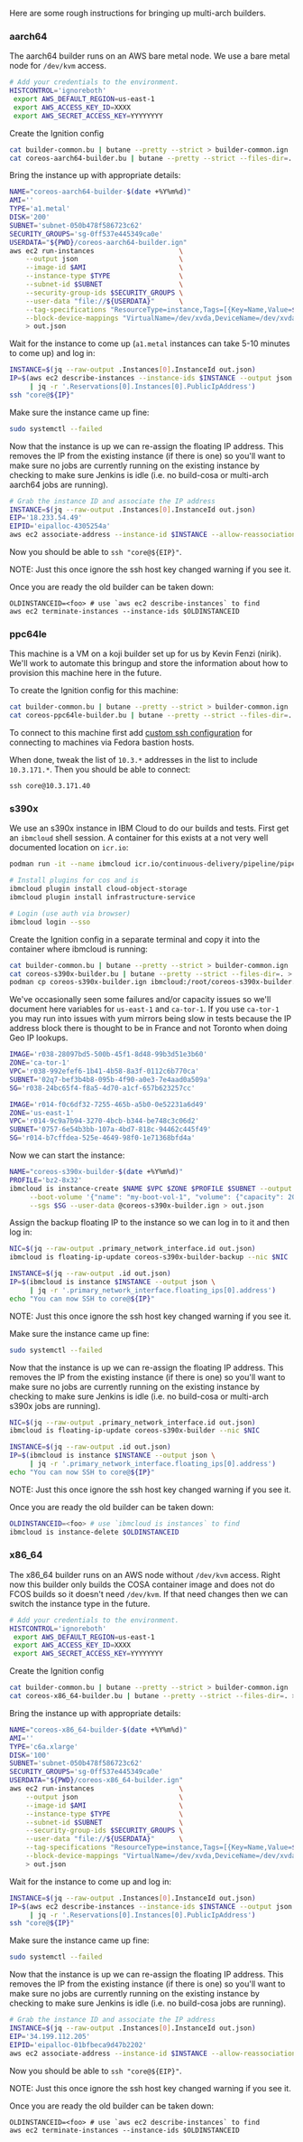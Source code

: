 
Here are some rough instructions for bringing up multi-arch builders.

### aarch64

The aarch64 builder runs on an AWS bare metal node. We use a bare
metal node for `/dev/kvm` access.

```bash
# Add your credentials to the environment.
HISTCONTROL='ignoreboth'
 export AWS_DEFAULT_REGION=us-east-1
 export AWS_ACCESS_KEY_ID=XXXX
 export AWS_SECRET_ACCESS_KEY=YYYYYYYY
```

Create the Ignition config

```bash
cat builder-common.bu | butane --pretty --strict > builder-common.ign
cat coreos-aarch64-builder.bu | butane --pretty --strict --files-dir=. > coreos-aarch64-builder.ign
```

Bring the instance up with appropriate details:

```bash
NAME="coreos-aarch64-builder-$(date +%Y%m%d)"
AMI=''
TYPE='a1.metal'
DISK='200'
SUBNET='subnet-050b478f586723c62'
SECURITY_GROUPS='sg-0ff537e445349ca0e'
USERDATA="${PWD}/coreos-aarch64-builder.ign"
aws ec2 run-instances                     \
    --output json                         \
    --image-id $AMI                       \
    --instance-type $TYPE                 \
    --subnet-id $SUBNET                   \
    --security-group-ids $SECURITY_GROUPS \
    --user-data "file://${USERDATA}"      \
    --tag-specifications "ResourceType=instance,Tags=[{Key=Name,Value=${NAME}}]" \
    --block-device-mappings "VirtualName=/dev/xvda,DeviceName=/dev/xvda,Ebs={VolumeSize=${DISK},VolumeType=gp3}" \
    > out.json
```

Wait for the instance to come up (`a1.metal` instances can take 5-10 minutes to
come up) and log in:

```bash
INSTANCE=$(jq --raw-output .Instances[0].InstanceId out.json)
IP=$(aws ec2 describe-instances --instance-ids $INSTANCE --output json \
     | jq -r '.Reservations[0].Instances[0].PublicIpAddress')
ssh "core@${IP}"
```

Make sure the instance came up fine:

```bash
sudo systemctl --failed
```

Now that the instance is up we can re-assign the floating IP address.
This removes the IP from the existing instance (if there is one) so you'll
want to make sure no jobs are currently running on the existing instance
by checking to make sure Jenkins is idle (i.e. no build-cosa or multi-arch
aarch64 jobs are running).

```bash
# Grab the instance ID and associate the IP address
INSTANCE=$(jq --raw-output .Instances[0].InstanceId out.json)
EIP='18.233.54.49'
EIPID='eipalloc-4305254a'
aws ec2 associate-address --instance-id $INSTANCE --allow-reassociation --allocation-id $EIPID
```

Now you should be able to `ssh "core@${EIP}"`.

NOTE: Just this once ignore the ssh host key changed warning if you see it.


Once you are ready the old builder can be taken down:

```
OLDINSTANCEID=<foo> # use `aws ec2 describe-instances` to find
aws ec2 terminate-instances --instance-ids $OLDINSTANCEID
```

### ppc64le

This machine is a VM on a koji builder set up for us by Kevin Fenzi
(nirik). We'll work to automate this bringup and store the information
about how to provision this machine here in the future.

To create the Ignition config for this machine:

```bash
cat builder-common.bu | butane --pretty --strict > builder-common.ign
cat coreos-ppc64le-builder.bu | butane --pretty --strict --files-dir=. > coreos-ppc64le-builder.ign
```

To connect to this machine first add 
[custom ssh configuration](https://docs.fedoraproject.org/en-US/infra/sysadmin_guide/sshaccess/#_ssh_configuration)
for connecting to machines via Fedora bastion hosts.

When done, tweak the list of `10.3.*` addresses in the list to include
`10.3.171.*`. Then you should be able to connect:

```
ssh core@10.3.171.40
```


### s390x

We use an s390x instance in IBM Cloud to do our builds and tests. First get an
`ibmcloud` shell session. A container for this exists at a not very well
documented location on `icr.io`:

```bash
podman run -it --name ibmcloud icr.io/continuous-delivery/pipeline/pipeline-base-image:latest /bin/bash

# Install plugins for cos and is
ibmcloud plugin install cloud-object-storage
ibmcloud plugin install infrastructure-service

# Login (use auth via browser)
ibmcloud login --sso
```

Create the Ignition config in a separate terminal and copy it into the
container where ibmcloud is running:

```bash
cat builder-common.bu | butane --pretty --strict > builder-common.ign
cat coreos-s390x-builder.bu | butane --pretty --strict --files-dir=. > coreos-s390x-builder.ign
podman cp coreos-s390x-builder.ign ibmcloud:/root/coreos-s390x-builder.ign
```

We've occasionally seen some failures and/or capacity issues so we'll
document here variables for `us-east-1` and `ca-tor-1`. If you use
`ca-tor-1` you may run into issues with yum mirrors being slow in tests
because the IP address block there is thought to be in France and not
Toronto when doing Geo IP lookups.

```bash
IMAGE='r038-28097bd5-500b-45f1-8d48-99b3d51e3b60'
ZONE='ca-tor-1'
VPC='r038-992efef6-1b41-4b58-8a3f-0112c6b770ca'
SUBNET='02q7-bef3b4b8-095b-4f90-a0e3-7e4aad0a509a'
SG='r038-24bc65f4-f8a5-4d70-a1cf-657b623257cc'
```

```bash
IMAGE='r014-f0c6df32-7255-465b-a5b0-0e52231a6d49'
ZONE='us-east-1'
VPC='r014-9c9a7b94-3270-4bcb-b344-be748c3c06d2'
SUBNET='0757-6e54b3bb-107a-4bd7-818c-94462c445f49'
SG='r014-b7cffdea-525e-4649-98f0-1e71368bfd4a'
```

Now we can start the instance:

```bash
NAME="coreos-s390x-builder-$(date +%Y%m%d)"
PROFILE='bz2-8x32'
ibmcloud is instance-create $NAME $VPC $ZONE $PROFILE $SUBNET --output json --image-id $IMAGE \
     --boot-volume '{"name": "my-boot-vol-1", "volume": {"capacity": 200, "profile": {"name": "general-purpose"}}}' \
     --sgs $SG --user-data @coreos-s390x-builder.ign > out.json
```


Assign the backup floating IP to the instance so we can log in to it
and then log in:

```bash
NIC=$(jq --raw-output .primary_network_interface.id out.json)
ibmcloud is floating-ip-update coreos-s390x-builder-backup --nic $NIC

INSTANCE=$(jq --raw-output .id out.json)
IP=$(ibmcloud is instance $INSTANCE --output json \
     | jq -r '.primary_network_interface.floating_ips[0].address')
echo "You can now SSH to core@${IP}"
```

NOTE: Just this once ignore the ssh host key changed warning if you see it.

Make sure the instance came up fine:

```bash
sudo systemctl --failed
```

Now that the instance is up we can re-assign the floating IP address.
This removes the IP from the existing instance (if there is one) so you'll
want to make sure no jobs are currently running on the existing instance
by checking to make sure Jenkins is idle (i.e. no build-cosa or multi-arch
s390x jobs are running).

```bash
NIC=$(jq --raw-output .primary_network_interface.id out.json)
ibmcloud is floating-ip-update coreos-s390x-builder --nic $NIC

INSTANCE=$(jq --raw-output .id out.json)
IP=$(ibmcloud is instance $INSTANCE --output json \
     | jq -r '.primary_network_interface.floating_ips[0].address')
echo "You can now SSH to core@${IP}"
```

NOTE: Just this once ignore the ssh host key changed warning if you see it.

Once you are ready the old builder can be taken down:

```bash
OLDINSTANCEID=<foo> # use `ibmcloud is instances` to find
ibmcloud is instance-delete $OLDINSTANCEID
```

### x86_64

The x86_64 builder runs on an AWS node without `/dev/kvm` access. Right now this
builder only builds the COSA container image and does not do FCOS builds so it
doesn't need `/dev/kvm`. If that need changes then we can switch the instance type
in the future.

```bash
# Add your credentials to the environment.
HISTCONTROL='ignoreboth'
 export AWS_DEFAULT_REGION=us-east-1
 export AWS_ACCESS_KEY_ID=XXXX
 export AWS_SECRET_ACCESS_KEY=YYYYYYYY
```

Create the Ignition config

```bash
cat builder-common.bu | butane --pretty --strict > builder-common.ign
cat coreos-x86_64-builder.bu | butane --pretty --strict --files-dir=. > coreos-x86_64-builder.ign
```

Bring the instance up with appropriate details:

```bash
NAME="coreos-x86_64-builder-$(date +%Y%m%d)"
AMI=''
TYPE='c6a.xlarge'
DISK='100'
SUBNET='subnet-050b478f586723c62'
SECURITY_GROUPS='sg-0ff537e445349ca0e'
USERDATA="${PWD}/coreos-x86_64-builder.ign"
aws ec2 run-instances                     \
    --output json                         \
    --image-id $AMI                       \
    --instance-type $TYPE                 \
    --subnet-id $SUBNET                   \
    --security-group-ids $SECURITY_GROUPS \
    --user-data "file://${USERDATA}"      \
    --tag-specifications "ResourceType=instance,Tags=[{Key=Name,Value=${NAME}}]" \
    --block-device-mappings "VirtualName=/dev/xvda,DeviceName=/dev/xvda,Ebs={VolumeSize=${DISK},VolumeType=gp3}" \
    > out.json
```

Wait for the instance to come up and log in:

```bash
INSTANCE=$(jq --raw-output .Instances[0].InstanceId out.json)
IP=$(aws ec2 describe-instances --instance-ids $INSTANCE --output json \
     | jq -r '.Reservations[0].Instances[0].PublicIpAddress')
ssh "core@${IP}"
```

Make sure the instance came up fine:

```bash
sudo systemctl --failed
```

Now that the instance is up we can re-assign the floating IP address.
This removes the IP from the existing instance (if there is one) so you'll
want to make sure no jobs are currently running on the existing instance
by checking to make sure Jenkins is idle (i.e. no build-cosa jobs are running).

```bash
# Grab the instance ID and associate the IP address
INSTANCE=$(jq --raw-output .Instances[0].InstanceId out.json)
EIP='34.199.112.205'
EIPID='eipalloc-01bfbeca9d47b2202'
aws ec2 associate-address --instance-id $INSTANCE --allow-reassociation --allocation-id $EIPID
```

Now you should be able to `ssh "core@${EIP}"`.

NOTE: Just this once ignore the ssh host key changed warning if you see it.


Once you are ready the old builder can be taken down:

```
OLDINSTANCEID=<foo> # use `aws ec2 describe-instances` to find
aws ec2 terminate-instances --instance-ids $OLDINSTANCEID
```
